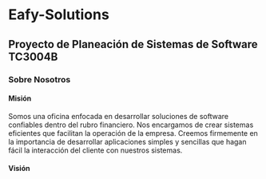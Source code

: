 # Eafy-Solutions
## Proyecto de Planeación de Sistemas de Software TC3004B

### Sobre Nosotros

#### Misión
Somos una oficina enfocada en desarrollar soluciones de software confiables dentro del rubro financiero. Nos encargamos de crear sistemas eficientes que facilitan la operación de la empresa. Creemos firmemente en la importancia de desarrollar aplicaciones simples y sencillas que hagan fácil la interacción del cliente con nuestros sistemas. 

#### Visión

